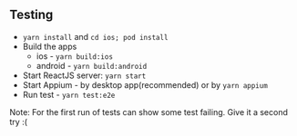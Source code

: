 ## Testing
* `yarn install` and `cd ios; pod install`
* Build the apps
  * ios - `yarn build:ios`
  * android - `yarn build:android`
* Start ReactJS server: `yarn start`
* Start Appium - by desktop app(recommended) or by `yarn appium`
* Run test - `yarn test:e2e`

Note: For the first run of tests can show some test failing. Give it a second try :(
